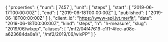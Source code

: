 {
  "properties": {
    "num": [
      7457
    ],
    "unit": [
      "steps"
    ],
    "start": [
      "2019-06-17T00:00:00Z"
    ],
    "end": [
      "2019-06-18T00:00:00Z"
    ],
    "published": [
      "2019-06-18T00:00:00Z"
    ]
  },
  "client_id": "https://www-api.jvt.me/fit",
  "date": "2019-06-18T00:00:00Z",
  "kind": "steps",
  "h": "h-measure",
  "slug": "2019/06/wlxpp",
  "aliases": [
    "/mf2/04f47619-c1f1-4fec-a08c-a623684da0a1/",
    "/mf2/2019/06/wlxPP"
  ]
}
